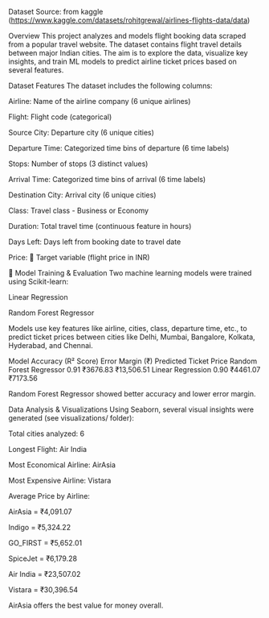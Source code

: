 
 Dataset Source: from kaggle (https://www.kaggle.com/datasets/rohitgrewal/airlines-flights-data/data)


 Overview
This project analyzes and models flight booking data scraped from a popular travel website. The dataset contains flight travel details between major Indian cities. The aim is to explore the data, visualize key insights, and train ML models to predict airline ticket prices based on several features.

Dataset Features
The dataset includes the following columns:

Airline: Name of the airline company (6 unique airlines)

Flight: Flight code (categorical)

Source City: Departure city (6 unique cities)

Departure Time: Categorized time bins of departure (6 time labels)

Stops: Number of stops (3 distinct values)

Arrival Time: Categorized time bins of arrival (6 time labels)

Destination City: Arrival city (6 unique cities)

Class: Travel class - Business or Economy

Duration: Total travel time (continuous feature in hours)

Days Left: Days left from booking date to travel date

Price: 🎯 Target variable (flight price in INR)

🤖 Model Training & Evaluation
Two machine learning models were trained using Scikit-learn:

Linear Regression

Random Forest Regressor

Models use key features like airline, cities, class, departure time, etc., to predict ticket prices between cities like Delhi, Mumbai, Bangalore, Kolkata, Hyderabad, and Chennai.

Model	Accuracy (R² Score)	Error Margin (₹)	Predicted Ticket Price
Random Forest Regressor	0.91	₹3676.83	₹13,506.51
Linear Regression	0.90	₹4461.07	₹7173.56

 Random Forest Regressor showed better accuracy and lower error margin.

 Data Analysis & Visualizations
Using Seaborn, several visual insights were generated (see visualizations/ folder):

Total cities analyzed: 6

Longest Flight: Air India

Most Economical Airline: AirAsia

Most Expensive Airline: Vistara

Average Price by Airline:

AirAsia = ₹4,091.07

Indigo = ₹5,324.22

GO_FIRST = ₹5,652.01

SpiceJet = ₹6,179.28

Air India = ₹23,507.02

Vistara = ₹30,396.54

 AirAsia offers the best value for money overall.






